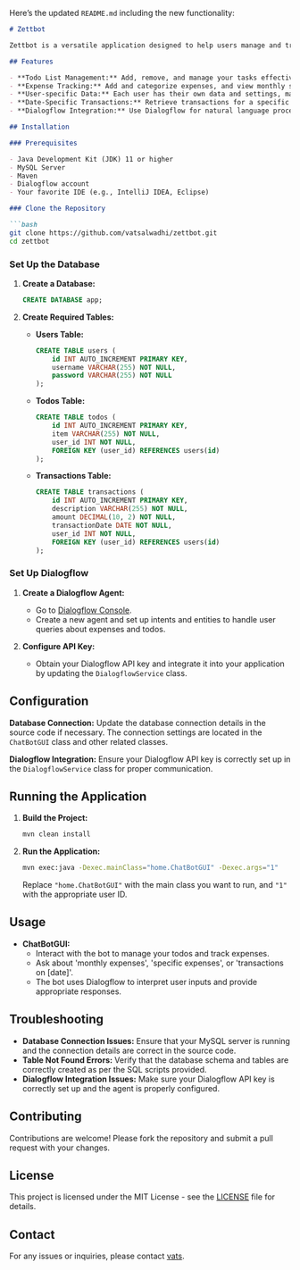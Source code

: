 Here’s the updated `README.md` including the new functionality:

```markdown
# Zettbot

Zettbot is a versatile application designed to help users manage and track their tasks and expenses efficiently. This application provides a user-friendly interface to manage todos, track expenses, and visualize financial data. It integrates with a MySQL database to store and manage user data.

## Features

- **Todo List Management:** Add, remove, and manage your tasks effectively.
- **Expense Tracking:** Add and categorize expenses, and view monthly summaries.
- **User-specific Data:** Each user has their own data and settings, managed via user IDs.
- **Date-Specific Transactions:** Retrieve transactions for a specific date.
- **Dialogflow Integration:** Use Dialogflow for natural language processing to interact with the bot.

## Installation

### Prerequisites

- Java Development Kit (JDK) 11 or higher
- MySQL Server
- Maven
- Dialogflow account
- Your favorite IDE (e.g., IntelliJ IDEA, Eclipse)

### Clone the Repository

```bash
git clone https://github.com/vatsalwadhi/zettbot.git
cd zettbot
```

### Set Up the Database

1. **Create a Database:**

    ```sql
    CREATE DATABASE app;
    ```

2. **Create Required Tables:**

    - **Users Table:**

      ```sql
      CREATE TABLE users (
          id INT AUTO_INCREMENT PRIMARY KEY,
          username VARCHAR(255) NOT NULL,
          password VARCHAR(255) NOT NULL
      );
      ```

    - **Todos Table:**

      ```sql
      CREATE TABLE todos (
          id INT AUTO_INCREMENT PRIMARY KEY,
          item VARCHAR(255) NOT NULL,
          user_id INT NOT NULL,
          FOREIGN KEY (user_id) REFERENCES users(id)
      );
      ```

    - **Transactions Table:**

      ```sql
      CREATE TABLE transactions (
          id INT AUTO_INCREMENT PRIMARY KEY,
          description VARCHAR(255) NOT NULL,
          amount DECIMAL(10, 2) NOT NULL,
          transactionDate DATE NOT NULL,
          user_id INT NOT NULL,
          FOREIGN KEY (user_id) REFERENCES users(id)
      );
      ```

### Set Up Dialogflow

1. **Create a Dialogflow Agent:**
    - Go to [Dialogflow Console](https://dialogflow.cloud.google.com/).
    - Create a new agent and set up intents and entities to handle user queries about expenses and todos.

2. **Configure API Key:**
    - Obtain your Dialogflow API key and integrate it into your application by updating the `DialogflowService` class.

## Configuration

**Database Connection:** Update the database connection details in the source code if necessary. The connection settings are located in the `ChatBotGUI` class and other related classes.

**Dialogflow Integration:** Ensure your Dialogflow API key is correctly set up in the `DialogflowService` class for proper communication.

## Running the Application

1. **Build the Project:**

    ```bash
    mvn clean install
    ```

2. **Run the Application:**

    ```bash
    mvn exec:java -Dexec.mainClass="home.ChatBotGUI" -Dexec.args="1"
    ```

    Replace `"home.ChatBotGUI"` with the main class you want to run, and `"1"` with the appropriate user ID.

## Usage

- **ChatBotGUI:**
    - Interact with the bot to manage your todos and track expenses.
    - Ask about 'monthly expenses', 'specific expenses', or 'transactions on [date]'.
    - The bot uses Dialogflow to interpret user inputs and provide appropriate responses.

## Troubleshooting

- **Database Connection Issues:** Ensure that your MySQL server is running and the connection details are correct in the source code.
- **Table Not Found Errors:** Verify that the database schema and tables are correctly created as per the SQL scripts provided.
- **Dialogflow Integration Issues:** Make sure your Dialogflow API key is correctly set up and the agent is properly configured.

## Contributing

Contributions are welcome! Please fork the repository and submit a pull request with your changes.

## License

This project is licensed under the MIT License - see the [LICENSE](LICENSE) file for details.

## Contact

For any issues or inquiries, please contact [vats](mailto:alwadhiv@gmail.com).
